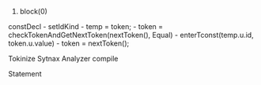 1. block(0)


constDecl
    - setIdKind
    - temp = token;
    - token = checkTokenAndGetNextToken(nextToken(), Equal)
    - enterTconst(temp.u.id, token.u.value)
    - token = nextToken();


<!-- 文脈自由文法のコンパイルプロセス -->
Tokinize Sytnax Analyzer compile

Statement